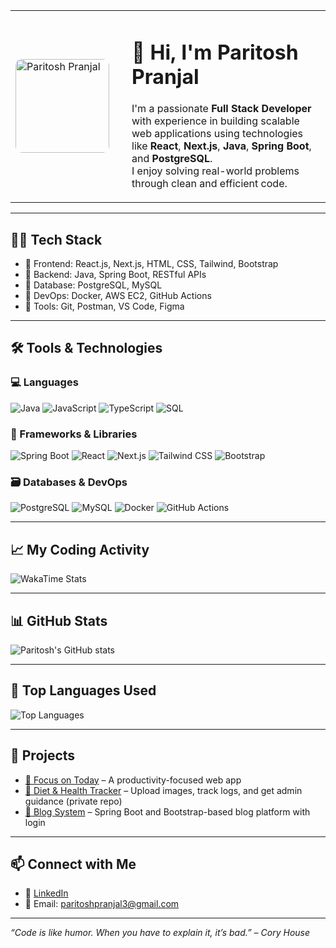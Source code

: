 <table>
  <tr>
    <td width="170">
      <img src="https://github.com/Paritosh-Pranjal.png" width="150" style="border-radius: 10px" alt="Paritosh Pranjal" />
    </td>
    <td>
      <h1>👋 Hi, I'm Paritosh Pranjal</h1>
      <p>
        I'm a passionate <strong>Full Stack Developer</strong> with experience in building scalable web applications using technologies like 
        <strong>React</strong>, <strong>Next.js</strong>, <strong>Java</strong>, <strong>Spring Boot</strong>, and <strong>PostgreSQL</strong>. <br />
        I enjoy solving real-world problems through clean and efficient code.
      </p>
    </td>
  </tr>
</table>

---

## 🧑‍💻 Tech Stack

- 🔹 Frontend: React.js, Next.js, HTML, CSS, Tailwind, Bootstrap
- 🔹 Backend: Java, Spring Boot, RESTful APIs
- 🔹 Database: PostgreSQL, MySQL
- 🔹 DevOps: Docker, AWS EC2, GitHub Actions
- 🔹 Tools: Git, Postman, VS Code, Figma

---

## 🛠️ Tools & Technologies

### 💻 Languages
![Java](https://img.shields.io/badge/Java-ED8B00?style=for-the-badge&logo=java&logoColor=white)
![JavaScript](https://img.shields.io/badge/JavaScript-F7DF1E?style=for-the-badge&logo=javascript&logoColor=black)
![TypeScript](https://img.shields.io/badge/TypeScript-007ACC?style=for-the-badge&logo=typescript&logoColor=white)
![SQL](https://img.shields.io/badge/SQL-336791?style=for-the-badge&logo=postgresql&logoColor=white)

### 🧰 Frameworks & Libraries
![Spring Boot](https://img.shields.io/badge/Spring_Boot-6DB33F?style=for-the-badge&logo=spring-boot&logoColor=white)
![React](https://img.shields.io/badge/React-20232A?style=for-the-badge&logo=react&logoColor=61DAFB)
![Next.js](https://img.shields.io/badge/Next.js-000000?style=for-the-badge&logo=next.js&logoColor=white)
![Tailwind CSS](https://img.shields.io/badge/Tailwind_CSS-38B2AC?style=for-the-badge&logo=tailwind-css&logoColor=white)
![Bootstrap](https://img.shields.io/badge/Bootstrap-7952B3?style=for-the-badge&logo=bootstrap&logoColor=white)

### 🗃️ Databases & DevOps
![PostgreSQL](https://img.shields.io/badge/PostgreSQL-316192?style=for-the-badge&logo=postgresql&logoColor=white)
![MySQL](https://img.shields.io/badge/MySQL-00758F?style=for-the-badge&logo=mysql&logoColor=white)
![Docker](https://img.shields.io/badge/Docker-0db7ed?style=for-the-badge&logo=docker&logoColor=white)
![GitHub Actions](https://img.shields.io/badge/GitHub_Actions-2088FF?style=for-the-badge&logo=github-actions&logoColor=white)

---

## 📈 My Coding Activity

<!-- WakaTime Card -->
![WakaTime Stats](https://github-readme-stats.vercel.app/api/wakatime?username=your_wakatime_username&layout=compact&theme=radical)

---

## 📊 GitHub Stats

![Paritosh's GitHub stats](https://github-readme-stats.vercel.app/api?username=paritoshpranjal&show_icons=true&theme=radical)

---

## 🧠 Top Languages Used

![Top Languages](https://github-readme-stats.vercel.app/api/top-langs/?username=paritoshpranjal&layout=compact&theme=radical&langs_count=8)

---

## 🚀 Projects

- [🔗 Focus on Today](https://github.com/Paritosh-Pranjal/Focus-on-Today-Vanilla) – A productivity-focused web app
- [🔗 Diet & Health Tracker](#) – Upload images, track logs, and get admin guidance (private repo)
- [🔗 Blog System](#) – Spring Boot and Bootstrap-based blog platform with login

---

## 📫 Connect with Me

- 🔗 [LinkedIn](https://linkedin.com/in/paritosh-pranjal)
- 📧 Email: paritoshpranjal3@gmail.com

---

_“Code is like humor. When you have to explain it, it’s bad.” – Cory House_
